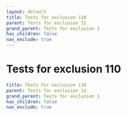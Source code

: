 ```yaml
---
layout: default
title: Tests for exclusion 110
parent: Tests for exclusion 11
grand_parent: Tests for exclusion 1
has_children: false
nav_exclude: true
---
```

# Tests for exclusion 110

```yaml
title: Tests for exclusion 110
parent: Tests for exclusion 11
grand_parent: Tests for exclusion 1
has_children: false
nav_exclude: true
```
